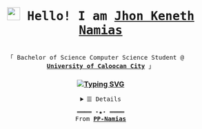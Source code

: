 <h1 align="center">
  <samp>
    <a rel="nofollow noopener noreferrer" target="_blank" href="https://PP-Namias.github.io/"><img src="https://emojis.slackmojis.com/emojis/images/1531849430/4246/blob-sunglasses.gif?1531849430" width="30"/></a> Hello! I am <b><a rel="nofollow noopener noreferrer" target="_blank" href="https://PP-Namias.github.io/">Jhon Keneth Namias</a></b>
  </samp>
</h1>

<p align="center">
  <br>
    <samp>
      「 Bachelor of Science Computer Science Student @ <a rel="nofollow noopener noreferrer" target="_blank" href="https://www.ucc-caloocan.edu.ph"><img src="https://www.ucc-caloocan.edu.ph/images/ucc_logo.png" width="15"/> <b>University of Caloocan City</b></a> 」
    </samp>
  <br>
</p>

<h3 align="center">
  <a href="https://www.linkedin.com/in/PP-Namias"><img src="http://readme-typing-svg.herokuapp.com?font=Fira+Code&pause=1000&color=39FF20&center=true&vCenter=true&width=435&lines=I'm+Jhon+Keneth+Namias%2C+19+years+old;Full+Stack+Web+Developer;Unity+Game+Developer;University+of+Caloocan+City+Student;Computer+Science+Student" alt="Typing SVG"/></a> 
</h3>

<details align="center">
<summary align="center"><samp>&#9776; Details</samp></summary>
  <p align="center"> 
    <br>
    <a href="https://github.com/PP-Namias?tab=repositories" target="_blank"><img alt="Code" src="https://img.shields.io/badge/-code-000000?style=flat-square&logo=Plex&logoColor=white"></a>
    <a href="https://github.com/PP-Namias?tab=repositories&language=html" target="_blank"><img alt="HTML" src="https://img.shields.io/badge/-HTML-E34F26?style=flat-square&logo=HTML5&logoColor=white"></a>
    <a href="https://github.com/PP-Namias?tab=repositories&language=javascript" target="_blank"><img alt="Javascript" src="https://img.shields.io/badge/-Javascript-f1e05a?style=flat-square&logo=Javascript&logoColor=white"></a>    <a href="https://github.com/PP-Namias?tab=repositories&language=c%2B%2B" target="_blank"><img alt="C++" src="https://img.shields.io/badge/-C%2B%2B-f34b7d?style=flat-square&logo=C%2B%2B&logoColor=white"></a>
    <a href="https://github.com/PP-Namias?tab=repositories&language=vb.net" target="_blank"><img alt="VB.Net" src="https://img.shields.io/badge/-Vb.net-375eab?style=flat-square&logo=.net&logoColor=white&color=blueviolet"></a>
    <a href="https://github.com/PP-Namias?tab=repositories&language=c%23" target="_blank"><img alt="C#" src="https://img.shields.io/badge/-C%23-178600?style=flat-square&logo=C-sharp&logoColor=white"></a>
    <a href="https://github.com/PP-Namias?tab=repositories&language=python" target="_blank"><img alt="Python" src="https://img.shields.io/badge/-Python-3572A5?style=flat-square&logo=Python&logoColor=white"></a>
    <br>
    <a href="https://www.linkedin.com/in/PP-Namias"><img align="center" src="https://github-readme-streak-stats.herokuapp.com?user=PP-Namias&theme=highcontrast&hide_border=true&ring=FFFFFF&fire=757575&currStreakLabel=FFFFFF"/></a>
    <br>
    <a href="https://www.linkedin.com/in/PP-Namias"><img align="center" src="https://github-readme-stats.vercel.app/api/top-langs/?username=PP-Namias&layout=compact&theme=highcontrast&title_color=FFFFFF&hide_border=true"/></a>
    <br>
    <a href="https://www.linkedin.com/in/PP-Namias"> <img align="center" src="https://github-readme-activity-graph.cyclic.app/graph?username=PP-Namias&theme=high-contrast&custom_title=Jhon+Keneth+Namias's+Contribution+Graph&hide_border=true"/></a>
  </p>
  <p align="center">
    <samp>
      <a href="https://github.com/PP-Namias" target="_blank"><img alt="PP-Namias" src="https://img.shields.io/badge/-Github-375eab?style=flat-square&logo=github&logoColor=white&color=black"/></a>
      <a href="https://github.com/PP-Namias/PP-Namias" target="_blank"><img alt="GitHub hits" src="https://img.shields.io/github/last-commit/PP-Namias/PP-Namias?label=profile%20updated&style=flat-square"></a>
    </samp>
  </p>
</details>

<samp>
  <p align="center">
    ════ ⋆★⋆ ════
    <br>
    From <a href="https://github.com/PP-Namias/PP-Namias"><b>PP-Namias</b></a>
  </p>
</samp>
